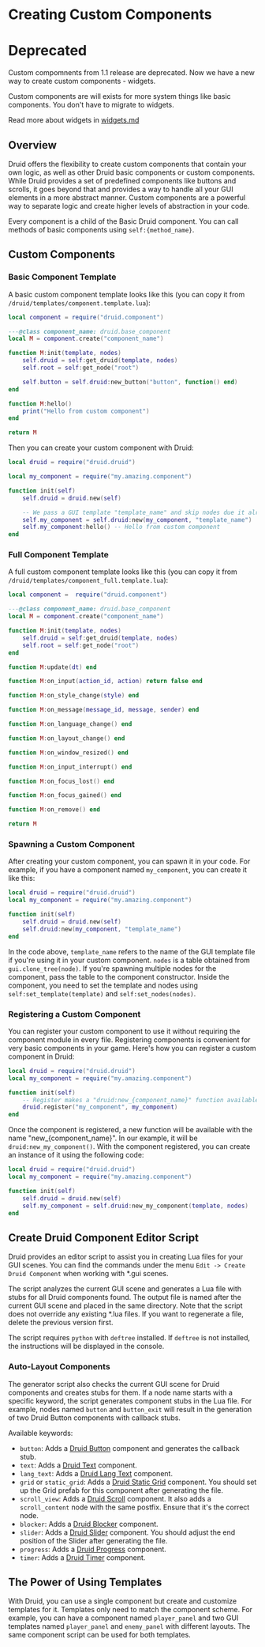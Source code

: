# Creating Custom Components

# Deprecated
Custom compomnents from 1.1 release are deprecated. Now we have a new way to create custom components - widgets.

Custom components are will exists for more system things like basic components. You don't have to migrate to widgets.

Read more about widgets in [widgets.md](widgets.md)

## Overview

Druid offers the flexibility to create custom components that contain your own logic, as well as other Druid basic components or custom components. While Druid provides a set of predefined components like buttons and scrolls, it goes beyond that and provides a way to handle all your GUI elements in a more abstract manner. Custom components are a powerful way to separate logic and create higher levels of abstraction in your code.

Every component is a child of the Basic Druid component. You can call methods of basic components using `self:{method_name}`.

## Custom Components

### Basic Component Template
A basic custom component template looks like this (you can copy it from `/druid/templates/component.template.lua`):

```lua
local component = require("druid.component")

---@class component_name: druid.base_component
local M = component.create("component_name")

function M:init(template, nodes)
    self.druid = self:get_druid(template, nodes)
    self.root = self:get_node("root")

    self.button = self.druid:new_button("button", function() end)
end

function M:hello()
    print("Hello from custom component")
end

return M
```

Then you can create your custom component with Druid:
```lua
local druid = require("druid.druid")

local my_component = require("my.amazing.component")

function init(self)
    self.druid = druid.new(self)

    -- We pass a GUI template "template_name" and skip nodes due it already on the scene
    self.my_component = self.druid:new(my_component, "template_name")
    self.my_component:hello() -- Hello from custom component
end

```

### Full Component Template

A full custom component template looks like this (you can copy it from `/druid/templates/component_full.template.lua`):

```lua
local component =  require("druid.component")

---@class component_name: druid.base_component
local M = component.create("component_name")

function M:init(template, nodes)
    self.druid = self:get_druid(template, nodes)
    self.root = self:get_node("root")
end

function M:update(dt) end

function M:on_input(action_id, action) return false end

function M:on_style_change(style) end

function M:on_message(message_id, message, sender) end

function M:on_language_change() end

function M:on_layout_change() end

function M:on_window_resized() end

function M:on_input_interrupt() end

function M:on_focus_lost() end

function M:on_focus_gained() end

function M:on_remove() end

return M
```

### Spawning a Custom Component

After creating your custom component, you can spawn it in your code. For example, if you have a component named `my_component`, you can create it like this:

```lua
local druid = require("druid.druid")
local my_component = require("my.amazing.component")

function init(self)
    self.druid = druid.new(self)
    self.druid:new(my_component, "template_name")
end
```

In the code above, `template_name` refers to the name of the GUI template file if you're using it in your custom component. `nodes` is a table obtained from `gui.clone_tree(node)`. If you're spawning multiple nodes for the component, pass the table to the component constructor. Inside the component, you need to set the template and nodes using `self:set_template(template)` and `self:set_nodes(nodes)`.

### Registering a Custom Component

You can register your custom component to use it without requiring the component module in every file. Registering components is convenient for very basic components in your game. Here's how you can register a custom component in Druid:

```lua
local druid = require("druid.druid")
local my_component = require("my.amazing.component")

function init(self)
    -- Register makes a "druid:new_{component_name}" function available
    druid.register("my_component", my_component)
end
```

Once the component is registered, a new function will be available with the name "new_{component_name}". In our example, it will be `druid:new_my_component()`. With the component registered, you can create an instance of it using the following code:

```lua
local druid = require("druid.druid")
local my_component = require("my.amazing.component")

function init(self)
    self.druid = druid.new(self)
    self.my_component = self.druid:new_my_component(template, nodes)
end
```

## Create Druid Component Editor Script

Druid provides an editor script to assist you in creating Lua files for your GUI scenes. You can find the commands under the menu `Edit -> Create Druid Component` when working with *.gui scenes.

The script analyzes the current GUI scene and generates a Lua file with stubs for all Druid components found. The output file is named after the current GUI scene and placed in the same directory. Note that the script does not override any existing *.lua files. If you want to regenerate a file, delete the previous version first.

The script requires `python` with `deftree` installed. If `deftree` is not installed, the instructions will be displayed in the console.

### Auto-Layout Components

The generator script also checks the current GUI scene for Druid components and creates stubs for them. If a node name starts with a specific keyword, the script generates component stubs in the Lua file. For example, nodes named `button` and `button_exit` will result in the generation of two Druid Button components with callback stubs.

Available keywords:
- `button`: Adds a [Druid Button](01-components.md#button) component and generates the callback stub.
- `text`: Adds a [Druid Text](01-components.md#text) component.
- `lang_text`: Adds a [Druid Lang Text](01-components.md#lang-text) component.
- `grid` or `static_grid`: Adds a [Druid Static Grid](01-components.md#static-grid) component. You should set up the Grid prefab for this component after generating the file.
- `scroll_view`: Adds a [Druid Scroll](01-components.md#scroll) component. It also adds a `scroll_content` node with the same postfix. Ensure that it's the correct node.
- `blocker`: Adds a [Druid Blocker](01-components.md#blocker) component.
- `slider`: Adds a [Druid Slider](01-components.md#slider) component. You should adjust the end position of the Slider after generating the file.
- `progress`: Adds a [Druid Progress](01-components.md#progress) component.
- `timer`: Adds a [Druid Timer](01-components.md#timer) component.

## The Power of Using Templates

With Druid, you can use a single component but create and customize templates for it. Templates only need to match the component scheme. For example, you can have a component named `player_panel` and two GUI templates named `player_panel` and `enemy_panel` with different layouts. The same component script can be used for both templates.
